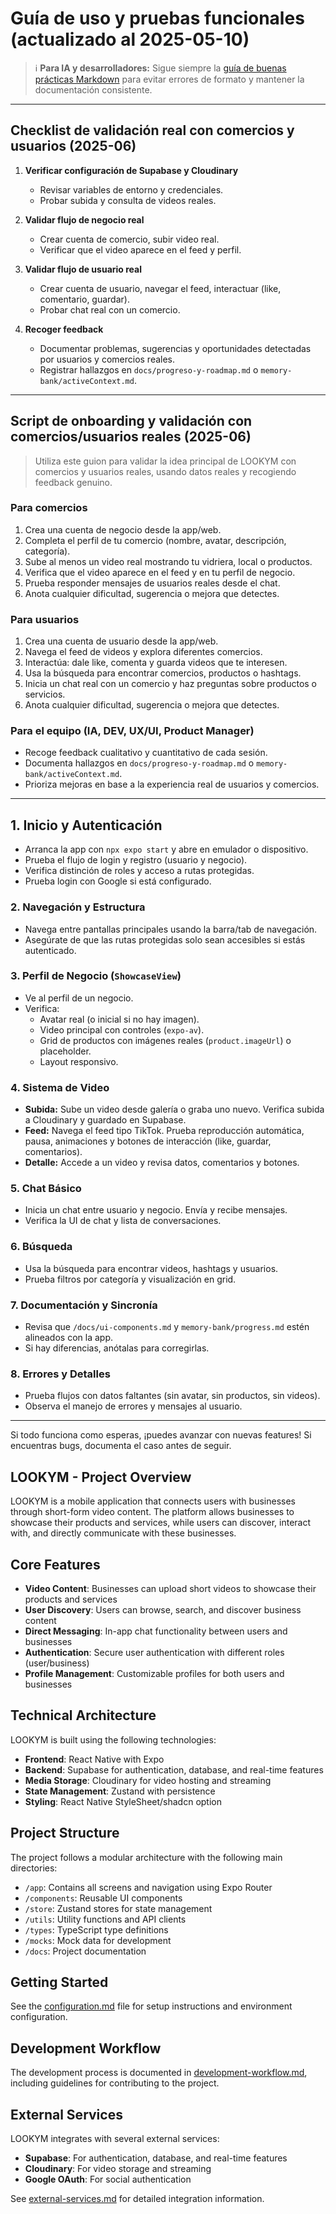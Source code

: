 # Guía de uso y pruebas funcionales (actualizado al 2025-05-10)

> ℹ️ **Para IA y desarrolladores:** Sigue siempre la [guía de buenas prácticas Markdown](./guia-documentacion.md) para evitar errores de formato y mantener la documentación consistente.

---

## Checklist de validación real con comercios y usuarios (2025-06)

1. **Verificar configuración de Supabase y Cloudinary**
   - Revisar variables de entorno y credenciales.
   - Probar subida y consulta de videos reales.

2. **Validar flujo de negocio real**
   - Crear cuenta de comercio, subir video real.
   - Verificar que el video aparece en el feed y perfil.

3. **Validar flujo de usuario real**
   - Crear cuenta de usuario, navegar el feed, interactuar (like, comentario, guardar).
   - Probar chat real con un comercio.

4. **Recoger feedback**
   - Documentar problemas, sugerencias y oportunidades detectadas por usuarios y comercios reales.
   - Registrar hallazgos en `docs/progreso-y-roadmap.md` o `memory-bank/activeContext.md`.

---

## Script de onboarding y validación con comercios/usuarios reales (2025-06)

> Utiliza este guion para validar la idea principal de LOOKYM con comercios y usuarios reales, usando datos reales y recogiendo feedback genuino.

### Para comercios

1. Crea una cuenta de negocio desde la app/web.
2. Completa el perfil de tu comercio (nombre, avatar, descripción, categoría).
3. Sube al menos un video real mostrando tu vidriera, local o productos.
4. Verifica que el video aparece en el feed y en tu perfil de negocio.
5. Prueba responder mensajes de usuarios reales desde el chat.
6. Anota cualquier dificultad, sugerencia o mejora que detectes.

### Para usuarios

1. Crea una cuenta de usuario desde la app/web.
2. Navega el feed de videos y explora diferentes comercios.
3. Interactúa: dale like, comenta y guarda videos que te interesen.
4. Usa la búsqueda para encontrar comercios, productos o hashtags.
5. Inicia un chat real con un comercio y haz preguntas sobre productos o servicios.
6. Anota cualquier dificultad, sugerencia o mejora que detectes.

### Para el equipo (IA, DEV, UX/UI, Product Manager)

- Recoge feedback cualitativo y cuantitativo de cada sesión.
- Documenta hallazgos en `docs/progreso-y-roadmap.md` o `memory-bank/activeContext.md`.
- Prioriza mejoras en base a la experiencia real de usuarios y comercios.

---

## 1. Inicio y Autenticación

- Arranca la app con `npx expo start` y abre en emulador o dispositivo.
- Prueba el flujo de login y registro (usuario y negocio).
- Verifica distinción de roles y acceso a rutas protegidas.
- Prueba login con Google si está configurado.

### 2. Navegación y Estructura

- Navega entre pantallas principales usando la barra/tab de navegación.
- Asegúrate de que las rutas protegidas solo sean accesibles si estás autenticado.

### 3. Perfil de Negocio (`ShowcaseView`)

- Ve al perfil de un negocio.
- Verifica:
  - Avatar real (o inicial si no hay imagen).
  - Video principal con controles (`expo-av`).
  - Grid de productos con imágenes reales (`product.imageUrl`) o placeholder.
  - Layout responsivo.

### 4. Sistema de Video

- **Subida:** Sube un video desde galería o graba uno nuevo. Verifica subida a Cloudinary y guardado en Supabase.
- **Feed:** Navega el feed tipo TikTok. Prueba reproducción automática, pausa, animaciones y botones de interacción (like, guardar, comentarios).
- **Detalle:** Accede a un video y revisa datos, comentarios y botones.

### 5. Chat Básico

- Inicia un chat entre usuario y negocio. Envía y recibe mensajes.
- Verifica la UI de chat y lista de conversaciones.

### 6. Búsqueda

- Usa la búsqueda para encontrar videos, hashtags y usuarios.
- Prueba filtros por categoría y visualización en grid.

### 7. Documentación y Sincronía

- Revisa que `/docs/ui-components.md` y `memory-bank/progress.md` estén alineados con la app.
- Si hay diferencias, anótalas para corregirlas.

### 8. Errores y Detalles

- Prueba flujos con datos faltantes (sin avatar, sin productos, sin videos).
- Observa el manejo de errores y mensajes al usuario.

---
Si todo funciona como esperas, ¡puedes avanzar con nuevas features! Si encuentras bugs, documenta el caso antes de seguir.

## LOOKYM - Project Overview

LOOKYM is a mobile application that connects users with businesses through short-form video content. The platform allows businesses to showcase their products and services, while users can discover, interact with, and directly communicate with these businesses.

## Core Features

- **Video Content**: Businesses can upload short videos to showcase their products and services
- **User Discovery**: Users can browse, search, and discover business content
- **Direct Messaging**: In-app chat functionality between users and businesses
- **Authentication**: Secure user authentication with different roles (user/business)
- **Profile Management**: Customizable profiles for both users and businesses

## Technical Architecture

LOOKYM is built using the following technologies:

- **Frontend**: React Native with Expo
- **Backend**: Supabase for authentication, database, and real-time features
- **Media Storage**: Cloudinary for video hosting and streaming
- **State Management**: Zustand with persistence
- **Styling**: React Native StyleSheet/shadcn option

## Project Structure

The project follows a modular architecture with the following main directories:

- `/app`: Contains all screens and navigation using Expo Router
- `/components`: Reusable UI components
- `/store`: Zustand stores for state management
- `/utils`: Utility functions and API clients
- `/types`: TypeScript type definitions
- `/mocks`: Mock data for development
- `/docs`: Project documentation

## Getting Started

See the [configuration.md](./configuration.md) file for setup instructions and environment configuration.

## Development Workflow

The development process is documented in [development-workflow.md](./development-workflow.md), including guidelines for contributing to the project.

## External Services

LOOKYM integrates with several external services:

- **Supabase**: For authentication, database, and real-time features
- **Cloudinary**: For video storage and streaming
- **Google OAuth**: For social authentication

See [external-services.md](./external-services.md) for detailed integration information.
